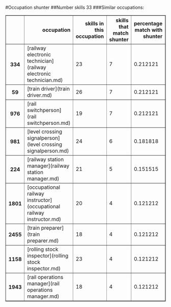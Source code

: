 #Occupation shunter
##Number skills 33
###Similar occupations:
<table border="1" class="dataframe">
  <thead>
    <tr style="text-align: right;">
      <th></th>
      <th>occupation</th>
      <th>skills in this occupation</th>
      <th>skills that match shunter</th>
      <th>percentage match with shunter</th>
      <th>skills not in shunter</th>
    </tr>
  </thead>
  <tbody>
    <tr>
      <th>334</th>
      <td>[railway electronic technician](railway electronic technician.md)</td>
      <td>23</td>
      <td>7</td>
      <td>0.212121</td>
      <td>16</td>
    </tr>
    <tr>
      <th>59</th>
      <td>[train driver](train driver.md)</td>
      <td>26</td>
      <td>7</td>
      <td>0.212121</td>
      <td>19</td>
    </tr>
    <tr>
      <th>976</th>
      <td>[rail switchperson](rail switchperson.md)</td>
      <td>19</td>
      <td>7</td>
      <td>0.212121</td>
      <td>12</td>
    </tr>
    <tr>
      <th>981</th>
      <td>[level crossing signalperson](level crossing signalperson.md)</td>
      <td>24</td>
      <td>6</td>
      <td>0.181818</td>
      <td>18</td>
    </tr>
    <tr>
      <th>224</th>
      <td>[railway station manager](railway station manager.md)</td>
      <td>21</td>
      <td>5</td>
      <td>0.151515</td>
      <td>16</td>
    </tr>
    <tr>
      <th>1801</th>
      <td>[occupational railway instructor](occupational railway instructor.md)</td>
      <td>20</td>
      <td>4</td>
      <td>0.121212</td>
      <td>16</td>
    </tr>
    <tr>
      <th>2455</th>
      <td>[train preparer](train preparer.md)</td>
      <td>18</td>
      <td>4</td>
      <td>0.121212</td>
      <td>14</td>
    </tr>
    <tr>
      <th>1158</th>
      <td>[rolling stock inspector](rolling stock inspector.md)</td>
      <td>23</td>
      <td>4</td>
      <td>0.121212</td>
      <td>19</td>
    </tr>
    <tr>
      <th>1943</th>
      <td>[rail operations manager](rail operations manager.md)</td>
      <td>18</td>
      <td>4</td>
      <td>0.121212</td>
      <td>14</td>
    </tr>
  </tbody>
</table>
